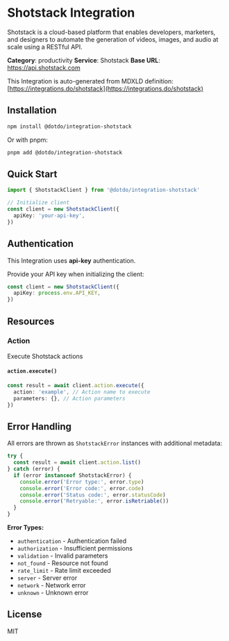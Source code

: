 # Shotstack Integration

Shotstack is a cloud-based platform that enables developers, marketers, and designers to automate the generation of videos, images, and audio at scale using a RESTful API.

**Category**: productivity
**Service**: Shotstack
**Base URL**: https://api.shotstack.com

This Integration is auto-generated from MDXLD definition: [https://integrations.do/shotstack](https://integrations.do/shotstack)

## Installation

```bash
npm install @dotdo/integration-shotstack
```

Or with pnpm:

```bash
pnpm add @dotdo/integration-shotstack
```

## Quick Start

```typescript
import { ShotstackClient } from '@dotdo/integration-shotstack'

// Initialize client
const client = new ShotstackClient({
  apiKey: 'your-api-key',
})
```

## Authentication

This Integration uses **api-key** authentication.

Provide your API key when initializing the client:

```typescript
const client = new ShotstackClient({
  apiKey: process.env.API_KEY,
})
```

## Resources

### Action

Execute Shotstack actions

#### `action.execute()`

```typescript
const result = await client.action.execute({
  action: 'example', // Action name to execute
  parameters: {}, // Action parameters
})
```

## Error Handling

All errors are thrown as `ShotstackError` instances with additional metadata:

```typescript
try {
  const result = await client.action.list()
} catch (error) {
  if (error instanceof ShotstackError) {
    console.error('Error type:', error.type)
    console.error('Error code:', error.code)
    console.error('Status code:', error.statusCode)
    console.error('Retryable:', error.isRetriable())
  }
}
```

**Error Types:**

- `authentication` - Authentication failed
- `authorization` - Insufficient permissions
- `validation` - Invalid parameters
- `not_found` - Resource not found
- `rate_limit` - Rate limit exceeded
- `server` - Server error
- `network` - Network error
- `unknown` - Unknown error

## License

MIT
